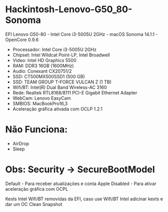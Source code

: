 # Hackintosh-Lenovo-G50_80-Sonoma

EFI Lenovo G50-80 - Intel Core i3-5005U 2GHz - macOS Sonoma 14.1.1 - OpenCore 0.9.6
    
- Processador: Intel Core i3-5005U 2GHz
- Chipset: Intel Wildcat Point-LP, Intel Broadwell
- Video: Intel HD Graphics 5500
- RAM: DDR3 16GB (1600MHz)
- Audio: Conexant CX20751/2 
- SSD: CT500MX500SSD1  (500 GB)
- SSD: TEAM GROUP T-FORCE VULCAN Z (1 TB)
- Wifi/BT: Intel(R) Dual Band Wireless-AC 3160
- Rede: Realtek RTL8168/8111 PCI-E Gigabit Ethernet Adapter
- WebCam: Lenovo EasyCam 
- SMBIOS: MacBookPro16,3
- Aceleração gráfica ativada com OCLP 1.2.1

# Não Funciona:
 - AirDrop
 - Sleep


# Obs: Security -> SecureBootModel 
Default - Para receber atualizações e conta Apple
Disabled - Para ativar aceleração gráfica com OCPL

Kests Intel Wifi/BT removidas da EFI, caso use Wifi/BT Intel adicinar kexts e dar um OC Clean Snapshot
